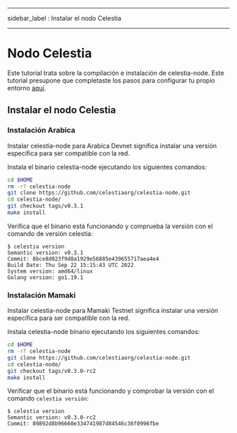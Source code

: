 - - -
sidebar_label : Instalar el nodo Celestia
- - -

# Nodo Celestia

Este tutorial trata sobre la compilación e instalación de celestia-node. Este tutorial presupone que completaste los pasos para configurar tu propio entorno [aquí](./environment.md).

## Instalar el nodo Celestia

### Instalación Arabica

Instalar celestia-node para Arabica Devnet significa instalar una versión específica para ser compatible con la red.

Instala el binario celestia-node ejecutando los siguientes comandos:

```sh
cd $HOME
rm -rf celestia-node
git clone https://github.com/celestiaorg/celestia-node.git
cd celestia-node/
git checkout tags/v0.3.1
make install
```

Verifica que el binario está funcionando y comprueba la versión con el comando de versión celestia:

```console
$ celestia version
Semantic version: v0.3.1
Commit: 8bce8d023f9d0a1929e56885e439655717aea4e4
Build Date: Thu Sep 22 15:15:43 UTC 2022
System version: amd64/linux
Golang version: go1.19.1
```

### Instalación Mamaki

Instalar celestia-node para Mamaki Testnet significa instalar una versión específica para ser compatible con la red.

Instala celestia-node binario ejecutando los siguientes comandos:

```sh
cd $HOME
rm -rf celestia-node
git clone https://github.com/celestiaorg/celestia-node.git
cd celestia-node/
git checkout tags/v0.3.0-rc2
make install
```

Verificar que el binario está funcionando y comprobar la versión con el comando `celestia
versión`:

```console
$ celestia version
Semantic version: v0.3.0-rc2
Commit: 89892d8b96660e334741987d84546c36f0996fbe
```
